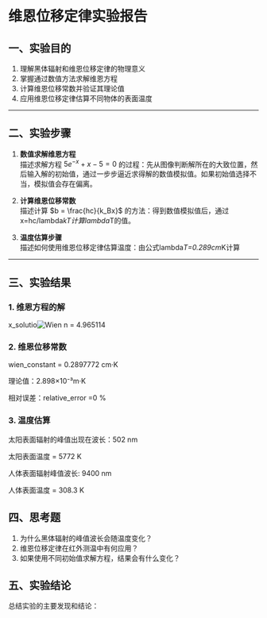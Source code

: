 # 维恩位移定律实验报告


## 一、实验目的

1. 理解黑体辐射和维恩位移定律的物理意义
2. 掌握通过数值方法求解维恩方程
3. 计算维恩位移常数并验证其理论值
4. 应用维恩位移定律估算不同物体的表面温度

---

## 二、实验步骤

1. **数值求解维恩方程**  
   描述求解方程 $5e^{-x} + x - 5 = 0$ 的过程：先从图像判断解所在的大致位置，然后输入解的初始值，通过一步步逼近求得解的数值模拟值。如果初始值选择不当，模拟值会存在偏离。

2. **计算维恩位移常数**  
   描述计算 $b = \frac{hc}{k_Bx}$ 的方法：得到数值模拟值后，通过x=hc/lambda*kT计算lambda*T的值。

3. **温度估算步骤**  
   描述如何使用维恩位移定律估算温度：由公式lambda*T=0.289cm*K计算

---

## 三、实验结果

### 1. 维恩方程的解
x_solutio![Wien](https://github.com/user-attachments/assets/b1441857-979f-4528-8921-713ac0e4e903)
n = 4.965114

### 2. 维恩位移常数

wien_constant = 0.2897772 cm·K 

理论值：2.898×10⁻³m·K 

相对误差：relative_error =0 %

### 3. 温度估算

太阳表面辐射的峰值出现在波长：502 nm

太阳表面温度 = 5772 K 

人体表面辐射峰值波长: 9400 nm

人体表面温度 = 308.3 K

## 四、思考题
1. 为什么黑体辐射的峰值波长会随温度变化？
2. 维恩位移定律在红外测温中有何应用？
3. 如果使用不同初始值求解方程，结果会有什么变化？
## 五、实验结论
总结实验的主要发现和结论：
